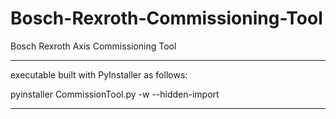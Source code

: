 # Bosch-Rexroth-Commissioning-Tool
Bosch Rexroth Axis Commissioning Tool

---
executable built with PyInstaller as follows:

pyinstaller CommissionTool.py -w --hidden-import

---
